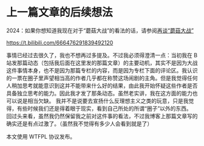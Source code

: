 # 上一篇文章的后续想法

<notice>2024：如果你想知道我现在对于“蘑菇大战”的看法的话，请参阅<a href="javascript:void(0)" onclick="createmdprompt('240828',0,null,null,1)">再谈“蘑菇大战”</a></notice>

https://t.bilibili.com/666476291839492120

事情已经过去很久了，我也不想再过多提及。不过我必须得澄清一点：当初我在 B 站发那篇动态（包括我后面在这里发的那篇文章）的主要动机，其实不是因为大战这件事情本身，也不是因为那篇专栏的内容，而是因为专栏下面的评论区。我认识的一票在圈子里声望相当高的作者几乎都在称赞这场闹剧的主角。但是我觉得任何人稍加思考就能意识到这并不能带来什么好的结果，由此我开始怀疑这些作者是否具备独立思考的能力。因此我才发了那条动态。虽然老实讲，我在这方面的能力也可以说是相当欠缺。
我并不是说要去宣扬什么反理想主义之类的玩意，只是我觉得，有些时候我们还是得着眼于现实，看到自己所处的所谓“圈子”以外的东西。
回过头来看，虽然我仍然保留我之前对这件事的看法，不过我博客上那篇文章写的确实还是有点过激了。（虽然我不觉得有多少人会看到就是了）

本文使用 WTFPL 协议发布。